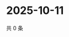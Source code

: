 # 2025-10-11

共 0 条

<!-- BEGIN ZHIHUVIDEO -->
<!-- 最后更新时间 Sat Oct 11 2025 07:10:00 GMT+0800 (China Standard Time) -->

<!-- END ZHIHUVIDEO -->
